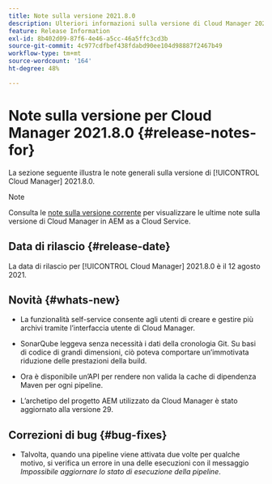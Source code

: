 ```yaml
---
title: Note sulla versione 2021.8.0
description: Ulteriori informazioni sulla versione di Cloud Manager 2021.8.0.
feature: Release Information
exl-id: 8b402d09-87f6-4e46-a5cc-46a5ffc3cd3b
source-git-commit: 4c977cdfbef438fdabd90ee104d98887f2467b49
workflow-type: tm+mt
source-wordcount: '164'
ht-degree: 48%

---
```


# Note sulla versione per Cloud Manager 2021.8.0 {#release-notes-for}

La sezione seguente illustra le note generali sulla versione di [!UICONTROL Cloud Manager] 2021.8.0.

>[!NOTE]
>Consulta le [note sulla versione corrente](https://experienceleague.adobe.com/en/docs/experience-manager-cloud-service/content/release-notes/cloud-manager/current#getting-access) per visualizzare le ultime note sulla versione di Cloud Manager in AEM as a Cloud Service.

## Data di rilascio {#release-date}

La data di rilascio per [!UICONTROL Cloud Manager] 2021.8.0 è il 12 agosto 2021.


## Novità {#whats-new}

* La funzionalità self-service consente agli utenti di creare e gestire più archivi tramite l’interfaccia utente di Cloud Manager.

* SonarQube leggeva senza necessità i dati della cronologia Git. Su basi di codice di grandi dimensioni, ciò poteva comportare un’immotivata riduzione delle prestazioni della build.

* Ora è disponibile un’API per rendere non valida la cache di dipendenza Maven per ogni pipeline.

* L’archetipo del progetto AEM utilizzato da Cloud Manager è stato aggiornato alla versione 29.

## Correzioni di bug {#bug-fixes}

* Talvolta, quando una pipeline viene attivata due volte per qualche motivo, si verifica un errore in una delle esecuzioni con il messaggio *Impossibile aggiornare lo stato di esecuzione della pipeline*.
